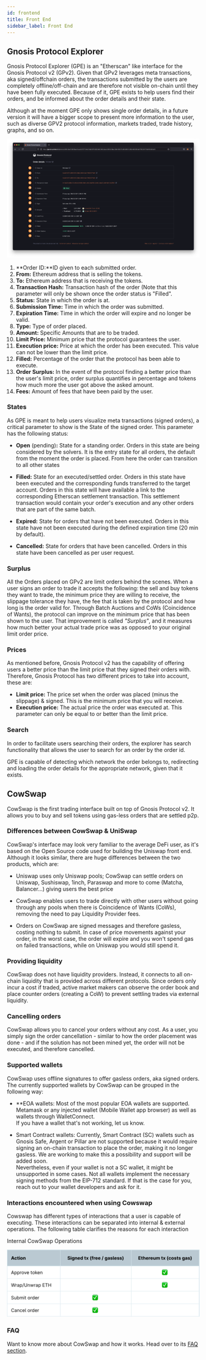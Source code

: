 ```yaml
---
id: frontend
title: Front End
sidebar_label: Front End
---
```

## Gnosis Protocol Explorer 
Gnosis Protocol Explorer (GPE) is an "Etherscan" like interface for the Gnosis Protocol v2 (GPv2). Given that GPv2 leverages meta transactions, aka signed/offchain orders, the transactions submitted by the users are completely offline/off-chain and are therefore not visible on-chain until they have been fully executed. Because of it, GPE exists to help users find their orders, and be informed about the order details and their state.

Although at the moment GPE only shows single order details, in a future version it will have a bigger scope to present more information to the user, such as diverse GPV2 protocol information, markets traded, trade history, graphs, and so on.

<img src="assets/FrontEnd.png">

1.  **Order ID:**ID given to each submitted order.
2.  **From:** Ethereum address that is selling the tokens.
3.  **To:** Ethereum address that is receiving the tokens.
4. 	**Transaction Hash:** Transaction hash of the order (Note that this parameter will only be shown once the order status is "Filled".
5.  **Status:** State in which the order is at. 
6.  **Submission Time:** Time in which the order was submitted. 
7.  **Expiration Time:** Time in which the order will expire and no longer be valid.
8. 	**Type:** Type of order placed.
9.  **Amount:** Specific Amounts that are to be traded.
10. **Limit Price:** Minimum price that the protocol guarantees the user.
11. **Execution price:** Price at which the order has been executed. This value can not be lower than the limit price. 
12. **Filled:** Percentage of the order that the protocol has been able to execute. 
13. **Order Surplus:** In the event of the protocol finding a better price than the user's limit price, order surplus quantifies in percentage and tokens how much more the user got above the asked amount. 
14. **Fees:** Amount of fees that have been paid by the user.

### States
 

As GPE is meant to help users visualize meta transactions (signed orders), a critical parameter to show is the State of the signed order. This parameter has the following status:

-   **Open** (pending)**:** State for a standing order. Orders in this state are being considered by the solvers. It is the entry state for all orders, the default from the moment the order is placed. From here the order can transition to all other states

-   **Filled:** State for an executed/settled order. Orders in this state have been executed and the corresponding funds transferred to the target account. Orders in this state will have available a link to the corresponding Etherscan settlement transaction. This settlement transaction would contain your order's execution and any other orders that are part of the same batch.

-   **Expired:** State for orders that have not been executed. Orders in this state have not been executed during the defined expiration time (20 min by default).

-   **Cancelled:** State for orders that have been cancelled. Orders in this state have been cancelled as per user request.

### Surplus


All the Orders placed on GPv2 are limit orders behind the scenes. When a user signs an order to trade it accepts the following: the sell and buy tokens they want to trade, the minimum price they are willing to receive, the slippage tolerance they have, the fee that is taken by the protocol and how long is the order valid for. Through Batch Auctions and CoWs (Coincidence of Wants), the protocol can improve on the minimum price that has been shown to the user. That improvement is called *"Surplus"*, and it measures how much better your actual trade price was as opposed to your original limit order price.

###  Prices

As mentioned before, Gnosis Protocol v2 has the capability of offering users a better price than the limit price that they signed their orders with. Therefore, Gnosis Protocol has two different prices to take into account, these are:

-   **Limit price:** The price set when the order was placed (minus the slippage) & signed. This is the minimum price that you will receive. 
-   **Execution price:** The actual price the order was executed at. This parameter can only be equal to or better than the limit price.

### Search
 
In order to facilitate users searching their orders, the explorer has search functionality that allows the user to search for an order by the order id.

GPE is capable of detecting which network the order belongs to, redirecting and loading the order details for the appropriate network, given that it exists.



## CowSwap
 
CowSwap is the first trading interface built on top of Gnosis Protocol v2. It allows you to buy and sell tokens using gas-less orders that are settled p2p.

###  Differences between CowSwap & UniSwap


CowSwap's interface may look very familiar to the average DeFi user, as it's based on the Open Source code used for building the Uniswap front end. Although it looks similar, there are huge differences between the two products, which are:

-   Uniswap uses only Uniswap pools; CowSwap can settle orders on Uniswap, Sushiswap, 1inch, Paraswap and more to come (Matcha, Balancer...) giving users the best price

-   CowSwap enables users to trade directly with other users without going through any pools when there is Coincidence of Wants (CoWs), removing the need to pay Liquidity Provider fees.

-   Orders on CowSwap are signed messages and therefore gasless, costing nothing to submit. In case of price movements against your order, in the worst case, the order will expire and you won't spend gas on failed transactions, while on Uniswap you would still spend it.

### Providing liquidity


CowSwap does not have liquidity providers. Instead, it connects to all on-chain liquidity that is provided across different protocols. Since orders only incur a cost if traded, active market makers can observe the order book and place counter orders (creating a CoW) to prevent settling trades via external liquidity.

### Cancelling orders
 

CowSwap allows you to cancel your orders without any cost. As a user, you simply sign the order cancellation - similar to how the order placement was done - and if the solution has not been mined yet, the order will not be executed, and therefore cancelled.

### Supported wallets


CowSwap uses offline signatures to offer gasless orders, aka signed orders. The currently supported wallets by CowSwap can be grouped in the following way:

-   **EOA wallets: Most of the most popular EOA wallets are supported. Metamask or any injected wallet (Mobile Wallet app browser) as well as wallets through WalletConnect.\
    If you have a wallet that's not working, let us know.

-   Smart Contract wallets: Currently, Smart Contract (SC) wallets such as Gnosis Safe, Argent or Pillar are not supported because it would require signing an on-chain transaction to place the order, making it no longer gasless. We are working to make this a possibility and support will be added soon.\
    Nevertheless, even if your wallet is not a SC wallet, it might be unsupported in some cases. Not all wallets implement the necessary signing methods from the EIP-712 standard. If that is the case for you, reach out to your wallet developers and ask for it.

### Interactions encountered when using Cowswap


Cowswap has different types of interactions that a user is capable of executing. These interactions can be separated into internal & external operations. The following table clarifies the reasons for each interaction

Internal CowSwap Operations

<img src="assets/cowswap.png">

### FAQ

Want to know more about CowSwap and how it works. Head over to its [FAQ section](https://cowswap.exchange/#/faq).

